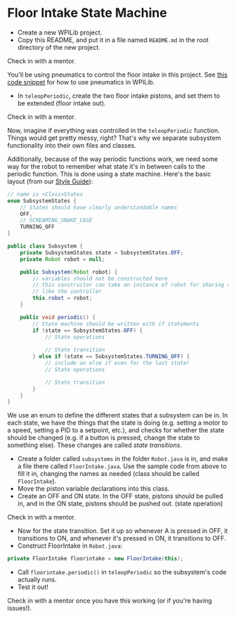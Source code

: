 # Floor Intake State Machine

* Create a new WPILib project.
* Copy this README, and put it in a file named `README.md` in the root directory of the new project.

Check in with a mentor.

You'll be using pneumatics to control the floor intake in this project. See [this code snippet](https://docs.wpilib.org/en/stable/docs/software/hardware-apis/pneumatics/pneumatics.html#single-solenoids-in-wpilib) for how to use pneumatics in WPILib.

* In `teleopPeriodic`, create the two floor intake pistons, and set them to be extended (floor intake out).

Check in with a mentor.

Now, imagine if everything was controlled in the `teleopPeriodic` function. Things would get pretty messy, right? That's why we separate subsystem functionality into their own files and classes.

Additionally, because of the way periodic functions work, we need some way for the robot to remember what state it's in between calls to the periodic function. This is done using a state machine. Here's the basic layout (from our [Style Guide](https://github.com/FRC-7525/StyleGuide/blob/main/src/main/java/frc/robot/subsystems/Subsystem.java)):

```java
// name is <Class>States
enum SubsystemStates {
    // States should have clearly understandable names
    OFF,
    // SCREAMING_SNAKE_CASE
    TURNING_OFF
}

public class Subsystem {
    private SubsystemStates state = SubsystemStates.OFF;
    private Robot robot = null;

    public Subsystem(Robot robot) {
        // variables should not be constructed here
        // this constructor can take an instance of robot for sharing variables
        // like the controller
        this.robot = robot;
    }

    public void periodic() {
        // State machine should be written with if statements
        if (state == SubsystemStates.OFF) {
            // State operations
            
            // State transition
        } else if (state == SubsystemStates.TURNING_OFF) {
            // include an else if even for the last state!
            // State operations

            // State transition
        }
    }
}
```

We use an enum to define the different states that a subsystem can be in. In each state, we have the things that the state is doing (e.g. setting a motor to a speed, setting a PID to a setpoint, etc.), and checks for whether the state should be changed (e.g. if a button is pressed, change the state to something else). These changes are called *state transitions*.

* Create a folder called `subsystems` in the folder `Robot.java` is in, and make a file there called `FloorIntake.java`. Use the sample code from above to fill it in, changing the names as needed (class should be called `FloorIntake`).
* Move the piston variable declarations into this class.
* Create an OFF and ON state. In the OFF state, pistons should be pulled in, and in the ON state, pistons should be pushed out. (state operation)

Check in with a mentor.

* Now for the state transition. Set it up so whenever A is pressed in OFF, it transitions to ON, and whenever it's pressed in ON, it transitions to OFF.
* Construct FloorIntake in `Robot.java`:
```java
private FloorIntake floorintake = new FloorIntake(this);
```
* Call `floorintake.periodic()` in `teleopPeriodic` so the subsystem's code actually runs.
* Test it out!

Check in with a mentor once you have this working (or if you're having issues!).